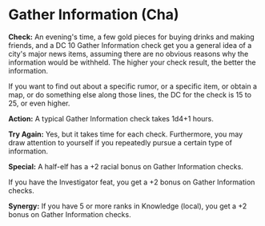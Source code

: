 # Gather Information (Cha)

**Check:** An evening's time, a few gold pieces for buying drinks and making friends, and a DC 10 Gather Information check get you a general idea of a city's major news items, assuming there are no obvious reasons why the information would be withheld. The higher your check result, the better the information.

If you want to find out about a specific rumor, or a specific item, or obtain a map, or do something else along those lines, the DC for the check is 15 to 25, or even higher.

**Action:** A typical Gather Information check takes 1d4+1 hours.

**Try Again:** Yes, but it takes time for each check. Furthermore, you may draw attention to yourself if you repeatedly pursue a certain type of information.

**Special:** A half-elf has a +2 racial bonus on Gather Information checks.

If you have the Investigator feat, you get a +2 bonus on Gather Information checks.

**Synergy:** If you have 5 or more ranks in Knowledge (local), you get a +2 bonus on Gather Information checks.
